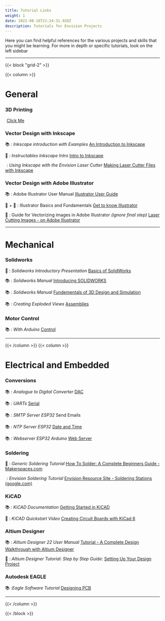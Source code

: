 ```yaml
---
title: Tutorial Links
weight: 1
date: 2022-08-16T21:24:31.928Z
description: Tutorials for Envision Projects
---
```

Here you can find helpful references for the various projects and skills that you might be learning. 
For more in depth or specific tutorials, look on the left sidebar

<!-- \\\\\\*\\\\\\*\\\\\\*For Admin:\\\\\\*\\\\\\*\\\\\\* When linking to tutorials, please link to the tutorial section, such as \\\\\\`"/tutorials/#solidworks\\\\\\` -->

- - -

{{< block "grid-2" >}}

{{< column >}}

<!--COLUMN #1-->

<!--Try to keep these two columns generally balanced-->

# General

### 3D Printing

<img src="/favicons/favicon-32x32.png" height="1em" style="display: span; margin: 0; padding: 0">  [Click Me](https://docs.google.com/presentation/d/1CYFoB5y7_UgWvok6kU07hWUgDARuQ7qd6FVQ0fbHOIs/present#slide=id.p)

### Vector Design with Inkscape

📚 : *Inkscape introduction with Examples* [An Introduction to Inkscape](https://wiki.inkscape.org/wiki/images/f/f2/Introduction_to_Inkscape_by_Gavin_Corley.pdf)

📰 : *Instructables Inkscape Intro* [Intro to Inkscape](https://www.instructables.com/Intro-to-Inkscape/)

<img src="/favicons/favicon-32x32.png" height="1em" style="display: span; margin: 0; padding: 0"> : *Using Inkscape with the Envision Laser Cutter* [Making Laser Cutter Files with Inkscape](https://docs.google.com/presentation/d/1WsqGhXSQNI8gIABASzcQUoLCdPK2LxA8qUmMzdz1ycQ/present#slide=id.p)

### Vector Design with Adobe Illustrator

📚 : Adobe Illustrator User Manual [Illustrator User Guide](https://helpx.adobe.com/illustrator/user-guide.html)

📰 + 📼 : Illustrator Basics and Fundamentals [Get to know Illustrator](https://helpx.adobe.com/illustrator/how-to/ai-basics-fundamentals.html)

📰 : Guide for Vectorizing images in Adobe Illustrator *(ignore final step)* [Laser Cutting Images - on Adobe Illustrator](https://www.instructables.com/Laser-Cutting-Images-on-Adobe-Illustrator/)

- - -

# Mechanical

### Solidworks

📰 : *Solidworks Introductory Presentation* [Basics of SolidWorks](https://thecube.eng.ua.edu/wp-content/themes/ua-theme-coe-child/assets/instructions/SolidWorks-Tutorial.pdf)

📚 : *Solidworks Manual* [Introducing SOLIDWORKS](https://my.solidworks.com/solidworks/guide/SOLIDWORKS_Introduction_EN.pdf)

📚 : *Solidworks Manual* [Fundementals of 3D Design and Simulation](https://www.solidworks.com/sites/default/files/2020-05/Fundamentals3DDesign-SIM-ENG-SV.pdf)

📚 : *Creating Exploded Views* [](https://www.solidworks.com/sites/default/files/2020-05/Fundamentals3DDesign-SIM-ENG-SV.pdf)[Assemblies](https://help.solidworks.com/2020/english/SolidWorks/sldworks/t_creating_exploded_views.htm)

### Motor Control

📚 : *With Arduino* [Control](https://www.allaboutcircuits.com/projects/control-a-motor-with-an-arduino/)

- - -

<!--COLUMN BREAK-->

{{< /column >}}
{{< column >}}

<!--COLUMN #2-->

# Electrical and Embedded

### Conversions

📚 : *Analogue to Digital Converter* [](https://www.electronics-tutorials.ws/combination/analogue-to-digital-converter.html)[DAC](https://www.electronics-tutorials.ws/combination/analogue-to-digital-converter.html)

📚 : *UARTs* [Serial](https://learn.sparkfun.com/tutorials/serial-communication/uarts)

📚 : *SMTP Server ESP32* Send Emails[](https://www.electronics-tutorials.ws/combination/analogue-to-digital-converter.html)

📚 : *NTP Server ESP32* [Date and Time](https://randomnerdtutorials.com/esp32-ntp-client-date-time-arduino-ide/)

📚 : *Webserver ESP32 Arduino* [Web Server](https://randomnerdtutorials.com/esp32-web-server-arduino-ide/)









### Soldering

📰 : *Generic Soldering Tutorial* [How To Solder: A Complete Beginners Guide - Makerspaces.com](https://www.makerspaces.com/how-to-solder/#:~:text=Soldering%20is%20the%20process%20of,electrical%20bond%20between%20the%20parts.)

<img src="/favicons/favicon-32x32.png" height="1em" style="display: span; margin: 0; padding: 0"> : *Envision Soldering Tutorial* [Envision Resource Site - Soldering Stations (google.com)](https://sites.google.com/ucsd.edu/envisionhub/tutorials/soldering-stations)

### KiCAD

📚 : *KiCAD Documentation* [Getting Started in KiCAD](https://docs.kicad.org/6.0/en/getting_started_in_kicad/getting_started_in_kicad.html)

📼 : *KiCAD Quickstart Video* [Creating Circuit Boards with KiCad 6](https://www.youtube.com/watch?v=5Be7XOMmPQE)

### Altium Designer

📚 : *Altium Designer 22 User Manual* [Tutorial - A Complete Design Walkthrough with Altium Designer](https://www.altium.com/documentation/altium-designer/tutorial-complete-design-walkthrough)

📼 : *Altium Designer Tutorial: Step by Step Guide:* [Setting Up Your Design Project](https://www.ourpcb.com/altium-designer-tutorial-step-by-step-guide.html#Step_2_Setting_Up_Your_Design_Project)

### Autodesk EAGLE

📚 :*Eagle Software Tutorial* [Designing PCB](https://www.wiringo.com/eagle-software-tutorial.html)

- - -

{{< /column >}}

{{< /block >}}